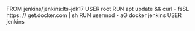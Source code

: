 FROM jenkins/jenkins:lts-jdk17
USER root 
RUN apt update  && curl - fsSL https: // get.docker.com | sh 
RUN usermod - aG docker jenkins 
USER jenkins
